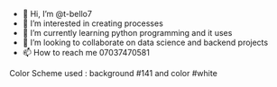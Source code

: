 - 👋 Hi, I’m @t-bello7
- 👀 I’m interested in creating processes
- 🌱 I’m currently learning python programming and it uses
- 💞️ I’m looking to collaborate on data science and backend projects
- 📫 How to reach me 07037470581 

<!---
t-bello7/t-bello7 is a ✨ special ✨ repository because its `README.md` (this file) appears on your GitHub profile.
You can click the Preview link to take a look at your changes.
--->
Color Scheme used  : background #141 and color #white

